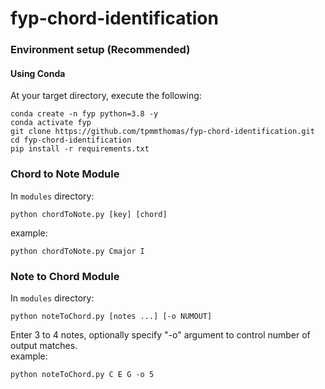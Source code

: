 # fyp-chord-identification

### Environment setup (Recommended)

#### Using Conda
At your target directory, execute the following:   
```
conda create -n fyp python=3.8 -y
conda activate fyp
git clone https://github.com/tpmmthomas/fyp-chord-identification.git
cd fyp-chord-identification
pip install -r requirements.txt
```

### Chord to Note Module
In `modules` directory:  
```
python chordToNote.py [key] [chord]
```  
example:   
```
python chordToNote.py Cmajor I
```

### Note to Chord Module
In `modules` directory:  
```
python noteToChord.py [notes ...] [-o NUMOUT]
```  
Enter 3 to 4 notes, optionally specify "-o" argument to control number of output matches.  
example:   
```
python noteToChord.py C E G -o 5
```
